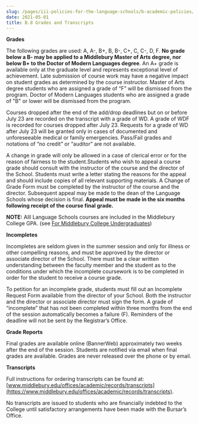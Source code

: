 ```yaml
---
slug: /pages/iii-policies-for-the-language-schools/b-academic-policies/b-8-student-records
date: 2021-05-01
title: B.8 Grades and Transcripts
---
```

**Grades**

The following grades are used: A, A-, B+, B, B-, C+, C, C-, D, F. **No grade below a B- may be applied to a Middlebury Master of Arts degree, nor below B+ to the Doctor of Modern Languages degree**. An A+ grade is available only at the graduate level and represents exceptional level of achievement. Late submission of course work may have a negative impact on student grades as determined by the course instructor. Master of Arts degree students who are assigned a grade of “F” will be dismissed from the program. Doctor of Modern Languages students who are assigned a grade of "B" or lower will be dismissed from the program.

Courses dropped after the end of the add/drop deadlines but on or before July 23 are recorded on the transcript with a grade of WD. A grade of WDF is recorded for courses dropped after July 23\. Requests for a grade of WD after July 23 will be granted only in cases of documented and unforeseeable medical or family emergencies. Pass/Fail grades and notations of “no credit” or “auditor” are not available.

A change in grade will only be allowed in a case of clerical error or for the reason of fairness to the student.Students who wish to appeal a course grade should consult with the instructor of the course and the director of the School. Students must write a letter stating the reasons for the appeal and should include copies of all relevant supporting materials. A Change of Grade Form must be completed by the instructor of the course and the director. Subsequent appeal may be made to the dean of the Language Schools whose decision is final. **Appeal must be made in the six months following receipt of the course final grade.**

**NOTE:** Alll Language Schools courses are included in the Middlebury College GPA. (see [For Middlebury College Undergraduates](/pages/iii-policies-for-the-language-schools/b-academic-policies/b-5-for-middlebury-college-undergraduates))

**Incompletes**

Incompletes are seldom given in the summer session and only for illness or other compelling reasons, and must be approved by the director or associate director of the School. There must be a clear written understanding between the faculty member and the student as to the conditions under which the incomplete coursework is to be completed in order for the student to receive a course grade.

To petition for an incomplete grade, students must fill out an Incomplete Request Form available from the director of your School. Both the instructor and the director or associate director must sign the form. A grade of “incomplete” that has not been completed within three months from the end of the session automatically becomes a failure (F). Reminders of the deadline will not be sent by the Registrar’s Office.

**Grade Reports**

Final grades are available online (BannerWeb) approximately two weeks after the end of the session. Students are notified via email when final grades are available. Grades are never released over the phone or by email.

**Transcripts**

Full instructions for ordering transcripts can be found at: [www.middlebury.edu/offices/academic/records/transcripts](https://www.middlebury.edu/offices/academic/records/transcripts).

No transcripts are issued to students who are financially indebted to the College until satisfactory arrangements have been made with the Bursar’s Office.